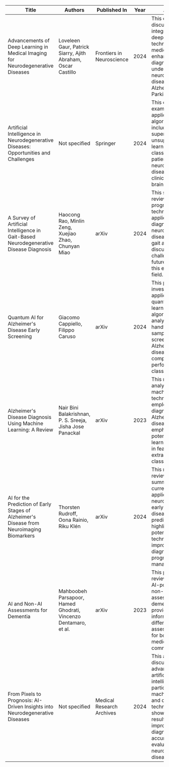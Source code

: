 | Title                                                                                   | Authors                                     | Published In                   | Year | Abstract                                                                                                                | Link                                                                                   |
|-----------------------------------------------------------------------------------------|---------------------------------------------|---------------------------------|------|------------------------------------------------------------------------------------------------------------------------|----------------------------------------------------------------------------------------|
| Advancements of Deep Learning in Medical Imaging for Neurodegenerative Diseases         | Loveleen Gaur, Patrick Siarry, Ajith Abraham, Oscar Castillo | Frontiers in Neuroscience      | 2024 | This editorial discusses the integration of deep learning techniques in medical imaging to enhance the diagnosis and understanding of neurodegenerative diseases such as Alzheimer's and Parkinson's. | [Read Full Paper](https://www.frontiersin.org/journals/neuroscience/articles/10.3389/fnins.2024.1361055/full) |
| Artificial Intelligence in Neurodegenerative Diseases: Opportunities and Challenges     | Not specified                               | Springer                       | 2024 | This chapter examines the application of AI algorithms, including supervised and unsupervised learning, in classifying patients with neurodegenerative diseases based on clinical data and brain imaging. | [Read Full Paper](https://link.springer.com/chapter/10.1007/978-3-031-53148-4_8)         |
| A Survey of Artificial Intelligence in Gait-Based Neurodegenerative Disease Diagnosis   | Haocong Rao, Minlin Zeng, Xuejiao Zhao, Chunyan Miao | arXiv                          | 2024 | This survey reviews the progress of AI techniques applied to diagnosing neurodegenerative diseases through gait analysis, discussing challenges and future directions in this emerging field. | [Read Full Paper](https://arxiv.org/abs/2405.13082)                                     |
| Quantum AI for Alzheimer's Disease Early Screening                                      | Giacomo Cappiello, Filippo Caruso           | arXiv                          | 2024 | This paper investigates the application of quantum machine learning algorithms to analyze handwriting samples for early screening of Alzheimer's disease, comparing their performance with classical methods. | [Read Full Paper](https://arxiv.org/abs/2405.00755)                                     |
| Alzheimer's Disease Diagnosis Using Machine Learning: A Review                         | Nair Bini Balakrishnan, P. S. Sreeja, Jisha Jose Panackal | arXiv                          | 2023 | This review analyzes various machine learning techniques employed in diagnosing Alzheimer's disease, emphasizing the potential of deep learning methods in feature extraction and classification. | [Read Full Paper](https://arxiv.org/abs/2304.09178)                                     |
| AI for the Prediction of Early Stages of Alzheimer's Disease from Neuroimaging Biomarkers | Thorsten Rudroff, Oona Rainio, Riku Klén    | arXiv                          | 2024 | This narrative review summarizes the current state of AI applications in neuroimaging for early Alzheimer's disease prediction, highlighting the potential of AI techniques in improving early diagnosis, prognosis, and management. | [Read Full Paper](https://arxiv.org/abs/2406.17822)                                     |
| AI and Non-AI Assessments for Dementia                                                 | Mahboobeh Parsapoor, Hamed Ghodrati, Vincenzo Dentamaro, et al. | arXiv                          | 2023 | This paper reviews various AI-powered and non-AI assessments for dementia, providing valuable information about different assessment tools for both the AI and medical communities. | [Read Full Paper](https://arxiv.org/abs/2307.01210)                                     |
| From Pixels to Prognosis: AI-Driven Insights into Neurodegenerative Diseases            | Not specified                               | Medical Research Archives      | 2024 | This article discusses how advancements in artificial intelligence, particularly machine learning and deep learning techniques, have shown promising results in improving the diagnostic accuracy and evaluation of neurodegenerative diseases. | [Read Full Paper](https://esmed.org/MRA/mra/article/view/5512)                          |
